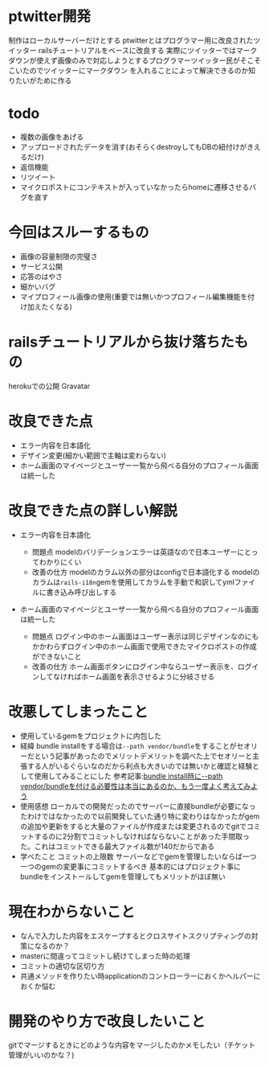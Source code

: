 # ptwitter開発
制作はローカルサーバーだけとする
ptwitterとはプログラマー用に改良されたツイッター
railsチュートリアルをベースに改良する
実際にツイッターではマークダウンが使えず画像のみで対応しようとするプログラマーツイッター民がそこそこいたのでツイッターにマークダウン を入れることによって解決できるのか知りたいがために作る

# todo
* 複数の画像をあげる
* アップロードされたデータを消す(おそらくdestroyしてもDBの紐付けがきえるだけ)
* 返信機能
* リツイート
* マイクロポストにコンテキストが入っていなかったらhomeに遷移させるバグを直す


# 今回はスルーするもの
* 画像の容量制限の完璧さ
* サービス公開
* 応答のはやさ
* 細かいバグ
* マイプロフィール画像の使用(重要では無いかつプロフィール編集機能を付け加えたくなる)

#  railsチュートリアルから抜け落ちたもの
herokuでの公開
Gravatar


# 改良できた点
* エラー内容を日本語化
* デザイン変更(細かい範囲で主軸は変わらない)
* ホーム画面のマイページとユーザー一覧から飛べる自分のプロフィール画面は統一した

# 改良できた点の詳しい解説
* エラー内容を日本語化
  * 問題点
    modelのバリデーションエラーは英語なので日本ユーザーにとってわかりにくい
  * 改善の仕方
    modelのカラム以外の部分はconfigで日本語化する
    modelのカラムは`rails-i18n`gemを使用してカラムを手動で和訳してymlファイルに書き込み呼び出しする


* ホーム画面のマイページとユーザー一覧から飛べる自分のプロフィール画面は統一した
  * 問題点
    ログイン中のホーム画面はユーザー表示は同じデザインなのにもかかわらずログイン中のホーム画面で使用できたマイクロポストの作成ができないこと
  * 改善の仕方
    ホーム画面ボタンにログイン中ならユーザー表示を、ログインしてなければホーム画面を表示させるように分岐させる


# 改悪してしまったこと
*  使用しているgemをプロジェクトに内包した
  * 経緯
    bundle installをする場合は`--path vendor/bundle`をすることがセオリーだという記事があったのでメリットデメリットを調べた上でセオリーと主張する人がいるぐらいなのだから利点も大きいのでは無いかと確認と経験として使用してみることにした
    参考記事:[bundle install時に--path vendor/bundleを付ける必要性は本当にあるのか、もう一度よく考えてみよう](https://qiita.com/jnchito/items/99b1dbea1767a5095d85#201967%E8%BF%BD%E8%A8%98-%E9%80%86%E3%81%ABpath%E3%82%92%E4%BB%98%E3%81%91%E3%81%AA%E3%81%84%E3%83%A1%E3%83%AA%E3%83%83%E3%83%88%E3%81%A3%E3%81%A6%E4%BD%95%E3%81%8B%E3%81%82%E3%82%8B%E3%81%AE)
  * 使用感想
    ローカルでの開発だったのでサーバーに直接bundleが必要になったわけではなかったので以前開発していた通り特に変わりはなかったがgemの追加や更新をすると大量のファイルが作成または変更されるのでgitでコミットするのに2分割でコミットしなければならないことがあった手間取った。これはコミットできる最大ファイル数が140だからである
  * 学べたこと
    コミットの上限数
    サーバーなどでgemを管理したいならば一つ一つのgemの変更事にコミットするべき
    基本的にはプロジェクト事にbundleをインストールしてgemを管理してもメリットがほぼ無い

# 現在わからないこと
* なんで入力した内容をエスケープするとクロスサイトスクリプティングの対策になるのか？
* masterに間違ってコミットし続けてしまった時の処理
* コミットの適切な区切り方
* 共通メソッドを作りたい時applicationのコントローラーにおくかヘルパーにおくか悩む

# 開発のやり方で改良したいこと
gitでマージするときにどのような内容をマージしたのかメモしたい（チケット管理がいいのかな？)

